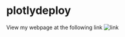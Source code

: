 # plotlydeploy

View my webpage at the following link ![link](https://yashodhan1202.github.io/plotlydeploy/)
